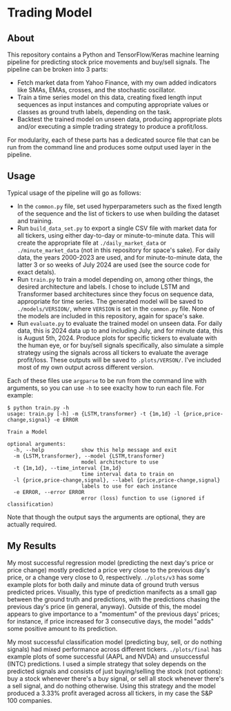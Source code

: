 # Trading Model
## About
This repository contains a Python and TensorFlow/Keras machine learning pipeline for predicting stock price movements and buy/sell signals. The pipeline can be broken into 3 parts:
- Fetch market data from Yahoo Finance, with my own added indicators like SMAs, EMAs, crosses, and the stochastic oscillator.
- Train a time series model on this data, creating fixed length input sequences as input instances and computing appropriate values or classes as ground truth labels, depending on the task.
- Backtest the trained model on unseen data, producing appropriate plots and/or executing a simple trading strategy to produce a profit/loss.

For modularity, each of these parts has a dedicated source file that can be run from the command line and produces some output used layer in the pipeline.

## Usage
Typical usage of the pipeline will go as follows:
- In the `common.py` file, set used hyperparameters such as the fixed length of the sequence and the list of tickers to use when building the dataset and training.
- Run `build_data_set.py` to export a single CSV file with market data for all tickers, using either day-to-day or minute-to-minute data. This will create the appropriate file at `./daily_market_data` or `./minute_market_data` (not in this repository for space's sake). For daily data, the years 2000-2023 are used, and for minute-to-minute data, the latter 3 or so weeks of July 2024 are used (see the source code for exact detals).
- Run `train.py` to train a model depending on, among other things, the desired architecture and labels. I chose to include LSTM and Transformer based architectures since they focus on sequence data, appropriate for time series. The generated model will be saved to `./models/VERSION/`, where `VERSION` is set in the `common.py` file. None of the models are included in this repository, again for space's sake.
- Run `evaluate.py` to evaluate the trained model on unseen data. For daily data, this is 2024 data up to and including July, and for minute data, this is August 5th, 2024. Produce plots for specific tickers to evaluate with the human eye, or for buy/sell signals specifically, also simulate a simple strategy using the signals across all tickers to evaluate the average profit/loss. These outputs will be saved to `.plots/VERSON/`. I've included most of my own output across different version.

Each of these files use `argparse` to be run from the command line with arguments, so you can use `-h` to see exaclty how to run each file. For example:

```console
$ python train.py -h
usage: train.py [-h] -m {LSTM,transformer} -t {1m,1d} -l {price,price-change,signal} -e ERROR

Train a Model

optional arguments:
  -h, --help            show this help message and exit
  -m {LSTM,transformer}, --model {LSTM,transformer}
                        model architecture to use
  -t {1m,1d}, --time_interval {1m,1d}
                        time interval data to train on
  -l {price,price-change,signal}, --label {price,price-change,signal}
                        labels to use for each instance
  -e ERROR, --error ERROR
                        error (loss) function to use (ignored if classification)
```
Note that though the output says the arguments are optional, they are actually required.

## My Results
My most successful regression model (predicting the next day's price or price change) mostly predicted a price very close to the previous day's price, or a change very close to 0, respectively. `./plots/v3` has some example plots for both daily and minute data of ground truth versus predicted prices. Visually, this type of prediction manifects as a small gap between the ground truth and predictions, with the predictions chasing the previous day's price (in general, anyway). Outside of this, the model appears to give importance to a "momentum" of the previous days' prices; for instance, if price increased for 3 consecutive days, the model "adds" some positive amount to its prediction.

My most successful classification model (predicting buy, sell, or do nothing signals) had mixed performance across different tickers. `./plots/final` has example plots of some successful (AAPL and NVDA) and unsuccessful (INTC) predictions. I used a simple strategy that soley depends on the predicted signals and consists of just buying/selling the stock (not options): buy a stock whenever there's a buy signal, or sell all stock whenever there's a sell signal, and do nothing otherwise. Using this strategy and the model produced a 3.33% profit averaged across all tickers, in my case the S&P 100 companies.